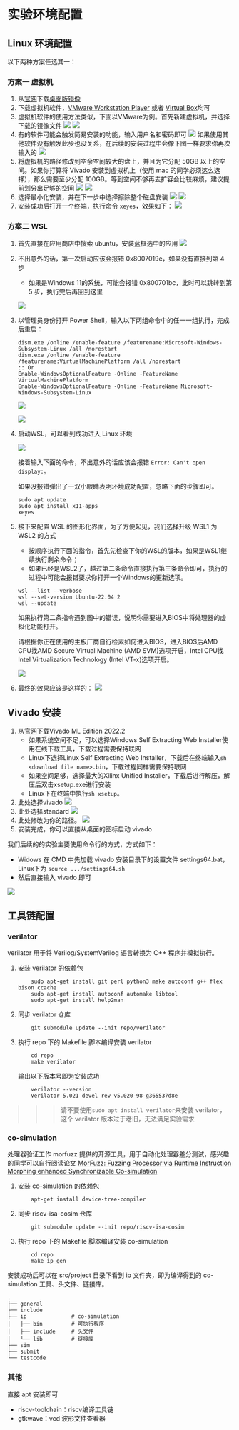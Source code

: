 # 实验环境配置

## Linux 环境配置

以下两种方案任选其一：

### 方案一 虚拟机

1. 从[官网](https://releases.ubuntu.com/22.04/)下载[桌面版镜像](https://releases.ubuntu.com/22.04)
2. 下载虚拟机软件，[VMware Workstation Player](https://www.vmware.com/products/workstation-player/workstation-player-evaluation.html) 或者 [Virtual Box](https://www.virtualbox.org/wiki/Downloads)均可
3. 虚拟机软件的使用方法类似，下面以VMware为例。首先新建虚拟机，并选择下载的镜像文件
    ![](img/setup/vm/0.png)
    ![](img/setup/vm/1.png)
4. 有的软件可能会触发简易安装的功能，输入用户名和密码即可
    ![](img/setup/vm/2.png)
    如果使用其他软件没有触发此步也没关系，在后续的安装过程中会像下图一样要求你再次输入的
    ![](img/setup/vm/3.png)
5. 将虚拟机的路径修改到空余空间较大的盘上，并且为它分配 50GB 以上的空间。如果你打算将 Vivado 安装到虚拟机上（使用 mac 的同学必须这么选择），那么需要至少分配 100GB。等到空间不够再去扩容会比较麻烦，建议提前划分出足够的空间
    ![](img/setup/vm/4.png)
    ![](img/setup/vm/5.png)
6. 选择最小化安装，并在下一步中选择擦除整个磁盘安装
    ![](img/setup/vm/6.png)
    ![](img/setup/vm/7.png)
7. 安装成功后打开一个终端，执行命令 `xeyes`，效果如下：
    ![](img/setup/vm/8.png)

### 方案二 WSL

1. 首先直接在应用商店中搜索 ubuntu，安装蓝框选中的应用
    ![](img/setup/wsl/0.png)
2. 不出意外的话，第一次启动应该会报错 0x8007019e，如果没有直接到第 4 步
    - 如果是Windows 11的系统，可能会报错 0x800701bc，此时可以跳转到第 5 步，执行完后再回到这里

    ![](img/setup/wsl/1.png)

3. 以管理员身份打开 Power Shell，输入以下两组命令中的任一一组执行，完成后重启：
    ```
    dism.exe /online /enable-feature /featurename:Microsoft-Windows-Subsystem-Linux /all /norestart
    dism.exe /online /enable-feature /featurename:VirtualMachinePlatform /all /norestart
    :: Or
    Enable-WindowsOptionalFeature -Online -FeatureName VirtualMachinePlatform
    Enable-WindowsOptionalFeature -Online -FeatureName Microsoft-Windows-Subsystem-Linux
    ```

    ![](img/setup/wsl/2.png)

    ![](img/setup/wsl/3.png)

4. 启动WSL，可以看到成功进入 Linux 环境

    ![](img/setup/wsl/4.png)

    接着输入下面的命令，不出意外的话应该会报错 `Error: Can't open display:`。

    如果没报错弹出了一双小眼睛表明环境成功配置，忽略下面的步骤即可。

    ```shell
    sudo apt update
    sudo apt install x11-apps
    xeyes
    ```

5. 接下来配置 WSL 的图形化界面，为了方便起见，我们选择升级 WSL1 为 WSL2 的方式
    - 按顺序执行下面的指令，首先先检查下你的WSL的版本，如果是WSL1继续执行剩余命令；
    - 如果已经是WSL2了，越过第二条命令直接执行第三条命令即可，执行的过程中可能会报错要求你打开一个Windows的更新选项。

    ```
    wsl --list --verbose
    wsl --set-version Ubuntu-22.04 2
    wsl --update
    ```

    如果执行第二条指令遇到图中的错误，说明你需要进入BIOS中将处理器的虚拟化功能打开。
    
    请根据你正在使用的主板厂商自行检索如何进入BIOS，进入BIOS后AMD CPU找AMD Secure Virtual Machine (AMD SVM)选项开启，Intel CPU找Intel Virtualization Technology (Intel VT-x)选项开启。

    ![](img/setup/wsl/5.png)

6. 最终的效果应该是这样的：
    ![](img/setup/wsl/6.png)

## Vivado 安装

1. 从[官网](https://www.xilinx.com/support/download.html)下载Vivado ML Edition 2022.2
    - 如果系统空间不足，可以选择Windows Self Extracting Web Installer使用在线下载工具，下载过程需要保持联网
    - Linux下选择Linux Self Extracting Web Installer，下载后在终端输入`sh <download file name>.bin`，下载过程同样需要保持联网
    - 如果空间足够，选择最大的Xilinx Unified Installer，下载后进行解压，解压后双击xsetup.exe进行安装
    - Linux下在终端中执行`sh xsetup`。
2. 此处选择vivado
    ![](img/setup/vivado/0.png)
3. 此处选择standard
    ![](img/setup/vivado/1.png)
4. 此处修改为你的路径。
    ![](img/setup/vivado/2.png)
5. 安装完成，你可以直接从桌面的图标启动 vivado

我们后续的的实验主要使用命令行的方式，方式如下：

- Widows 在 CMD 中先加载 vivado 安装目录下的设置文件 settings64.bat，Linux下为 `source .../settings64.sh`
- 然后直接输入 vivado 即可

![](img/setup/vivado/3.png)

## 工具链配置

### verilator

verilator 用于将 Verilog/SystemVerilog 语言转换为 C++ 程序并模拟执行。

1. 安装 verilator 的依赖包

    ```shell
        sudo apt-get install git perl python3 make autoconf g++ flex bison ccache
        sudo apt-get install autoconf automake libtool
        sudo apt-get install help2man
    ```

2. 同步 verilator 仓库

    ```shell
        git submodule update --init repo/verilator
    ```

3. 执行 repo 下的 Makefile 脚本编译安装 verilator

    ```shell
        cd repo
        make verilator
    ```
    输出以下版本号即为安装成功
    ```shell
        verilator --version
        Verilator 5.021 devel rev v5.020-98-g365537d8e
    ```
>>> 请不要使用`sudo apt install verilator`来安装 verilator， 这个 verilator 版本过于老旧，无法满足实验需求

### co-simulation

处理器验证工作 morfuzz 提供的开源工具，用于自动化处理器差分测试，感兴趣的同学可以自行阅读论文 [MorFuzz: Fuzzing Processor via Runtime Instruction Morphing enhanced Synchronizable Co-simulation](https://www.usenix.org/conference/usenixsecurity23/presentation/xu-jinyan)

1. 安装 co-simulation 的依赖包

    ```shell
        apt-get install device-tree-compiler
    ```

2. 同步 riscv-isa-cosim 仓库

    ```shell
        git submodule update --init repo/riscv-isa-cosim
    ```

3. 执行 repo 下的 Makefile 脚本编译安装 co-simulation

    ```shell
        cd repo
        make ip_gen
    ```

安装成功后可以在 src/project 目录下看到 ip 文件夹，即为编译得到的 co-simulation 工具、头文件、链接库。

```
.
├── general
├── include
├── ip              # co-simulation
│   ├── bin         # 可执行程序
│   ├── include     # 头文件
│   └── lib         # 链接库
├── sim
├── submit
└── testcode
```

### 其他

直接 apt 安装即可
* riscv-toolchain：riscv编译工具链
* gtkwave：vcd 波形文件查看器
